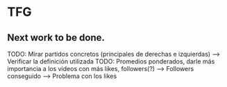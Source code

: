 # TFG

## Next work to be done.

TODO: Mirar partidos concretos (principales de derechas e izquierdas) --> Verificar la definición utilizada
TODO: Promedios ponderados, darle más importancia a los videos con más likes, followers(?) --> Followers conseguido --> Problema con los likes